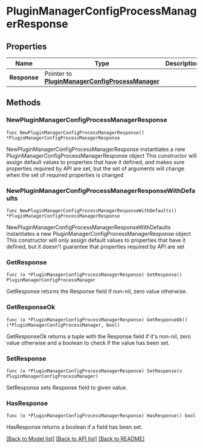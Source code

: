# PluginManagerConfigProcessManagerResponse

## Properties

Name | Type | Description | Notes
------------ | ------------- | ------------- | -------------
**Response** | Pointer to [**PluginManagerConfigProcessManager**](PluginManagerConfigProcessManager.md) |  | [optional] 

## Methods

### NewPluginManagerConfigProcessManagerResponse

`func NewPluginManagerConfigProcessManagerResponse() *PluginManagerConfigProcessManagerResponse`

NewPluginManagerConfigProcessManagerResponse instantiates a new PluginManagerConfigProcessManagerResponse object
This constructor will assign default values to properties that have it defined,
and makes sure properties required by API are set, but the set of arguments
will change when the set of required properties is changed

### NewPluginManagerConfigProcessManagerResponseWithDefaults

`func NewPluginManagerConfigProcessManagerResponseWithDefaults() *PluginManagerConfigProcessManagerResponse`

NewPluginManagerConfigProcessManagerResponseWithDefaults instantiates a new PluginManagerConfigProcessManagerResponse object
This constructor will only assign default values to properties that have it defined,
but it doesn't guarantee that properties required by API are set

### GetResponse

`func (o *PluginManagerConfigProcessManagerResponse) GetResponse() PluginManagerConfigProcessManager`

GetResponse returns the Response field if non-nil, zero value otherwise.

### GetResponseOk

`func (o *PluginManagerConfigProcessManagerResponse) GetResponseOk() (*PluginManagerConfigProcessManager, bool)`

GetResponseOk returns a tuple with the Response field if it's non-nil, zero value otherwise
and a boolean to check if the value has been set.

### SetResponse

`func (o *PluginManagerConfigProcessManagerResponse) SetResponse(v PluginManagerConfigProcessManager)`

SetResponse sets Response field to given value.

### HasResponse

`func (o *PluginManagerConfigProcessManagerResponse) HasResponse() bool`

HasResponse returns a boolean if a field has been set.


[[Back to Model list]](../README.md#documentation-for-models) [[Back to API list]](../README.md#documentation-for-api-endpoints) [[Back to README]](../README.md)


